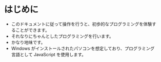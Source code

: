 はじめに
=========

- このドキュメントに従って操作を行うと、初歩的なプログラミングを体験することができます。
- それなりにちゃんとしたプログラミングを行います。
- かなり地味です。
- Windows がインストールされたパソコンを想定しており、プログラミング言語として JavaScript を使用します。

